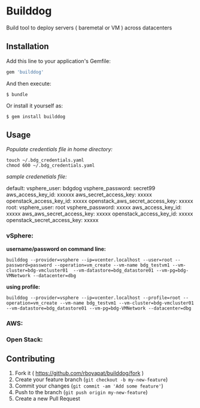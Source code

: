 # Builddog

Build tool to deploy servers ( baremetal or VM ) across datacenters

## Installation

Add this line to your application's Gemfile:

```ruby
gem 'builddog'
```

And then execute:

    $ bundle

Or install it yourself as:

    $ gem install builddog

## Usage

*Populate credentials file in home directory:*
```
touch ~/.bdg_credentials.yaml
chmod 600 ~/.bdg_credentials.yaml
```
*sample credenetials file:*

default:
  vsphere_user: bdgdog 
  vsphere_password: secret99 
  aws_access_key_id: xxxxxx 
  aws_secret_access_key: xxxxx 
  openstack_access_key_id: xxxxx 
  openstack_aws_secret_access_key: xxxxx 
root:
  vsphere_user: root 
  vsphere_password: xxxxx
  aws_access_key_id: xxxxx 
  aws_aws_secret_access_key: xxxxx 
  openstack_access_key_id: xxxxx 
  openstack_secret_access_key: xxxxx 

### vSphere:

**username/password on command line:**
```
builddog --provider=vsphere --ip=vcenter.localhost --user=root --password=password --operation=vm_create --vm-name bdg_testvm1 --vm-cluster=bdg-vmcluster01  --vm-datastore=bdg_datastore01 --vm-pg=bdg-VMNetwork --datacenter=dbg 
```

**using profile:**
```
builddog --provider=vsphere --ip=vcenter.localhost --profile=root --operation=vm_create --vm-name bdg_testvm1 --vm-cluster=bdg-vmcluster01  --vm-datastore=bdg_datastore01 --vm-pg=bdg-VMNetwork --datacenter=dbg
```
### AWS:

### Open Stack:

## Contributing

1. Fork it ( https://github.com/rboyapat/builddog/fork )
2. Create your feature branch (`git checkout -b my-new-feature`)
3. Commit your changes (`git commit -am 'Add some feature'`)
4. Push to the branch (`git push origin my-new-feature`)
5. Create a new Pull Request

